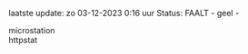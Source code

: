 laatste update: 
zo 03-12-2023  0:16   uur 
Status: FAALT - geel - 
<div class="service Y">microstation</div><div class="service G">httpstat</div>